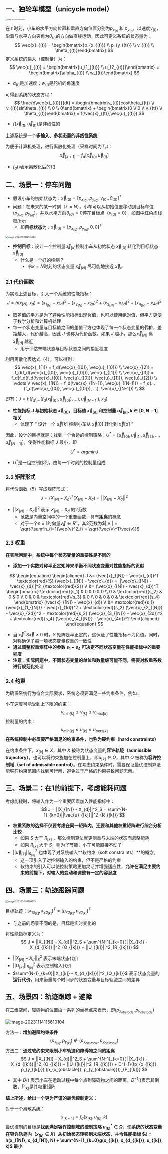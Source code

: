 ## 一、独轮车模型（unicycle model）

<img src="https://raw.githubusercontent.com/Jian-wei-peng/typora-pic/main/202311131004078.png" alt="image-20231113100419010" style="zoom:33%;" />

在 $t$ 时刻，小车的水平方向位置和垂直方向位置分别为$p_{x_{(t)}}$ 和 $p_{y_{(t)}}$，以速度$v_{(t)}$，沿着与水平方向夹角为$\theta_{(t)}$的方向做直线运动，因此可定义系统的状态量为：
$$
\vec{x}_{(t)} = \begin{bmatrix}p_{x_{(t)}} \\ p_{y_{(t)}} \\ v_{(t)} \\ \theta_{(t)}\end{bmatrix}
$$
定义系统的输入（控制量）为：
$$
\vec{u}_{(t)} = \begin{bmatrix}u_{1_{(t)}} \\ u_{2_{(t)}}\end{bmatrix} = \begin{bmatrix}\alpha_{(t)} \\ w_{(t)}\end{bmatrix}
$$

- $\alpha_{(t)}$是加速度；$w_{(t)}$是舵机的角速度

可得到系统的状态方程：
$$
\frac{d\vec{x}_{(t)}}{dt} = \begin{bmatrix}v_{(t)}cos\theta_{(t)} \\ v_{(t)}sin\theta_{(t)} \\ 0 \\ 0\end{bmatrix} + \begin{bmatrix}0 \\ 0 \\ v_{(t)} \\ \theta_{(t)}\end{bmatrix} = f(\vec{x}_{(t)},\vec{u}_{(t)})
$$

- $f(\vec{x}_{(t)},\vec{u}_{(t)})$是非线性的

上述系统是一个**多输入、多状态量的非线性系统**

为便于计算机处理，进行离散化处理（采样时间为$T_s$）：
$$
\vec{x}_{[k+1]} = f_d[\vec{x}_{(t)},\vec{u}_{(t)}]
$$

- $f_d()$表示离散化后的$f()$



## 二、场景一：停车问题

- 假设小车的初始状态为：$\vec{x}_{(0)} = [p_{x_{(0)}}, p_{y_{(0)}}, v_{(0)}, \theta_{(0)}]^T$
- 问题：在未来的某一时刻（$k=N$），小车可以从初始位置移动到目标车位$(p_{x_{(d)}}, p_{y_{(d)}})$，并以水平方向$\theta_{(d)}=0$停在目标点（$v_{(d)}=0$），如图中红色虚线框所示
  - 即**目标状态**为：$\vec{x}_{(d)} = [p_{x_{(d)}}, p_{y_{(d)}}, 0, 0]^T$

<img src="https://raw.githubusercontent.com/Jian-wei-peng/typora-pic/main/202311131021568.png" alt="image-20231113102131434" style="zoom:50%;" />

- **控制目标**：设计一个控制量$\vec{u}_{[k]}$控制小车从初始状态 $\vec{x}_{[0]}$ 转化到目标状态 $\vec{x}_{[d]}$
  - 什么是一个好的控制？
    - 令$k = N$时刻的状态变量 $\vec{x}_{(N)}$ 尽可能地接近 $\vec{x}_d$

### 2.1 代价函数

为实现上述目标，引入一个系统的性能指标：
$$
J = h(x_{[N]} , x_{d}) = (x_{1_{[N]}} - x_{1d})^2 + (x_{2_{[N]}} - x_{2d})^2 + (x_{3_{[N]}} - x_{3d})^2 + (x_{4_{[N]}} - x_{4d})^2
$$

- 取差值的平方是为了避免性能指标出现负值，也可以使用绝对值，但平方更便于数学分析和计算机处理
- 每一个状态变量与目标值之间的差值平方也体现了每一个状态变量的**代价**，差距越大，代价越高，因此 $J$ 也称为代价函数。如果 $J$ 越小，那么$\vec{x}_{[N]}$ 离 $\vec{x}_{[d]}$ 越近
  - 用于评估末端状态与目标状态之间的接近程度

利用离散化表达式（4），可以得到：
$$
\vec{x}_{[1]} = f_d(\vec{x}_{[0]}, \vec{u}_{[0]}) \\
\vec{x}_{[2]} = f_d(f_d(\vec{x}_{[0]}, \vec{u}_{[0]}), \vec{u}_{[1]}) \\
\vec{x}_{[3]} = f_d(f_d(f_d(\vec{x}_{[0]}, \vec{u}_{[0]}), \vec{u}_{[1]}), \vec{u}_{[2]}) \\
\vdots \\
\vec{x}_{[N]} = f_d(\vec{x}_{[N-1]}, \vec{u}_{[N-1]}) = f_d(...(f_d(\vec{x}_{[0]}, \vec{u}_{[0]}), ...), \vec{u}_{[N-1]}) \\
$$

即有：$J = h[f_d(...(f_d(\vec{x}_{[0]}, \vec{u}_{[0]}), ...), \vec{u}_{[N-1]}) , x_{d}]$

- **性能指标 $J$ 与初始状态 $\vec{x}_{[0]}$，目标值 $\vec{x}_{[d]}$ 和控制量 $\vec{u}_{[k]}, k \in [0,N-1]$ 相关**
  - 体现了 “ 设计一个 $\vec{u}[k]$ 控制小车从 $\vec{x}[0]$ 转化到 $\vec{x}[d]$ ”

因此，设计的目标就是：找到一个合适的控制策略：$U^{*} = [\vec{u}_{[0]}, \vec{u}_{[1]}, \vec{u}_{[2]},..., \vec{u}_{[N-1]}]$，使得性能指标 $J$ 最小，即
$$
U^* = argmin J
$$

- $U^*$是一组控制序列，由每一个时刻的控制量组成

### 2.2 矩阵形式

将代价函数（5）写成矩阵形式：
$$
J = (X_{[N]} - X_{d})^T(X_{[N]} - X_{d}) = ||X_{[N]} - X_{d}||^2
$$

- $||X_{[N]} - X_{d}||^2$ 表示 $X_{[N]} - X_{d}$ 的2范数
  - 范数是向量空间中的一个重要函数，具有**距离**的概念
  - 对于一个$n \times 1$的向量$\vec{v} \in R^n$，其2范数为$||v|| = \sqrt{\sum^n_{i=1}\vec{v}^2_i} = \sqrt{\vec{v}^T\vec{v}}$

### 2.3 权重

**在实际问题中，系统中每个状态变量的重要性是不同的**

- **添加一个实数对称半正定矩阵来平衡不同状态变量对性能指标的贡献**

$$
\begin{equation}
    \begin{aligned}
        J &= (\vec{x}_{[N]} - \vec{x}_{d})^T \textcolor{red}{S} (\vec{x}_{[N]} - \vec{x}_{d}) = ||\vec{x}_{[N]} - \vec{x}_{d}||^2_{\textcolor{red}{S}} \\ 
        &= (\vec{x}_{[N]} - \vec{x}_{d})^T 
        \begin{bmatrix} \textcolor{red}{s_1} & 0 & 0 & 0 \\
        				0 & \textcolor{red}{s_2} & 0 & 0 \\ 
        				0 & 0 & \textcolor{red}{s_3} & 0 \\ 
        				0 & 0 & 0 & \textcolor{red}{s_4} 
        \end{bmatrix} 
        (\vec{x}_{[N]} - \vec{x}_{d}) \\
        &= \textcolor{red}{s_1} (\vec{x}_{1_{[N]}} - \vec{x}_{1d})^2 + \textcolor{red}{s_2} (\vec{x}_{2_{[N]}} - \vec{x}_{2d})^2 + \textcolor{red}{s_3} (\vec{x}_{3_{[N]}} - \vec{x}_{3d})^2 + \textcolor{red}{s_4} (\vec{x}_{4_{[N]}} - \vec{x}_{4d})^2
    \end{aligned}
\end{equation}
$$

- 当 $\vec{x}^TS\vec{x} \geq 0$ 时，$S$ 矩阵是半正定的，这保证了性能指标不为负值。同时，对称确保了每一项状态变量权重的一致性
- **通过调整权重矩阵中的参数 $s_1 - s_4$ 可决定不同状态变量在性能指标中的重要程度**
- **注意：**实际问题中，不同状态变量的单位和数量级可能不同，需要对权重系数进行**规范化**处理

### 2.4 约束

为确保系统行为符合实际要求，系统必须要满足一些约束条件，例如：

小车速度可能受到上下限的约束：
$$
v_{min[k]} \leq v_{[k]} \leq v_{max[k]}
$$
控制量的约束：
$$
u_{min[k]} \leq u_{[k]} \leq u_{max[k]}
$$
**在系统控制中必须要严格满足的约束条件，也称为硬约束（hard constraints）**

在约束条件下，$x_{[k]} \in X$，其中 $X$ 被称为状态变量的**容许轨迹（admissible trajectory）**，也可以将约束施加在控制量上，即$u_{[k]} \in \Omega$，其中 $\Omega$ 被称为**容许控制域（set of admissible control）**。在考虑约束条件时，需要保证最优控制算法能够在约束范围内找到可行解，避免过于严格的约束导致问题无解。



## 三、场景二：在1的前提下，考虑能耗问题

考虑能耗时，将输入作为一个重要因素加入性能指标中：
$$
J = ||X_{[N]} - X_{d}||^2_S + \sum^{N-1}_{k=0}||\vec{u}_{[k]}||^2_{R_{[k]}}
$$

- **权重系数的选择不仅要考虑在同一矩阵内，还要和其他权重矩阵进行综合分析比较**
  - 如果 $S$ 大于 $R_{[k]}$ ，那么控制算法就更侧重与末端的状态而忽略能耗
  - 如果 $R_{[k]}$ 大于 $S$，则为了节能，小车可能直接不动了
- $||\vec{u}_{[k]}||^2_{R_{[k]}}$ 也体现了对系统输入**软约束（soft constraints）**的概念。
  - 这一项引入了对控制输入的约束，但不是严格的约束
  - 软约束的引入可以使控制策略更加灵活并增强适应性，**允许在满足主要约束的前提下，对输入的变动和调整有一定的容忍度**



## 四、场景三：轨迹跟踪问题

<img src="https://raw.githubusercontent.com/Jian-wei-peng/typora-pic/main/202311141147353.png" alt="image-20231114114709275" style="zoom:50%;" />

目标轨迹：$[x_{1d_{[k]}}, x_{2d_{[k]}}]^T = [p_{xd_{[k]}}, p_{yd_{[k]}}]^T$

- 与之前的场景不同的是，目标是实时变化的

将性能指标定义为：
$$
J = ||X_{[N]} - X_{d}||^2_S + \sum^{N-1}_{k=0}( ||X_{[k]} - X_{d_{[k]}}||^2_{Q_{[k]}} + ||U_{[k]}||^2_{R_{[k]}})
$$

- $||X_{[N]} - X_{d}||^2_S$ 表示末端状态代价
- $||U_{[k]}||^2_{R_{[k]}}$ 表示控制输入代价
- $\sum^{N-1}_{k=0}||X_{[k]} - X_{d_{[k]}}||^2_{Q_{[k]}}$ 表示状态变量的**运行代价**，用来衡量每个时间步的状态变量与目标轨迹之间的差异



## 五、场景四：轨迹跟踪 + 避障

在二维空间，障碍物的位置由一系列的坐标点来表示，即$(p_{x_{obstacle}}, p_{y_{obstacle}})$

![image-20231114115610104](https://raw.githubusercontent.com/Jian-wei-peng/typora-pic/main/202311141156153.png)

方法一：**增加避障约束条件**
$$
(p_{x_{[k]}}, p_{y_{[k]}}) \notin (p_{x_{obstacle}}, p_{y_{obstacle}})
$$
方法二：**通过软约束来限制小车轨迹和障碍物之间的距离**
$$
J = ||X_{[N]} - X_{d}||^2_S + \sum^{N-1}_{k=0}( ||X_{[k]} - X_{d_{[k]}}||^2_{Q_{[k]}} + ||U_{[k]}||^2_{R_{[k]}}) + D^{-1}((p_{x_{[k]}}, p_{y_{[k]}}),(p_{x_{obstacle}}, p_{y_{obstacle}}))_{P_{[k]}}
$$

- 其中 $D()$ 表示小车在运动过程中每个点到障碍物之间的距离，$D^{-1}()$表示其倒数，$P_{[k]}$是其权重矩阵



**综上所述，给出一个更为严谨的最优控制定义：**

对于一个离散系统：
$$
x_[k+1] = f_d(x_{[k]}, u_{[k]}, k)
$$
最优控制的目标是**找到满足容许控制域的控制策略 $u^*_{[k]} \in \Omega$**，使**系统的状态变量在容许轨迹内（$x_{[k]} \in X$）从初始状态转移到末端状态**，并**令性能指标 $J = h(x_{[N]}, x_{d_[N]}, N) + \sum^{N-1}_{k=0}g(x_{[k]}, x_{d_{[k]}}, u_{[k]}, k)$ 最小**







